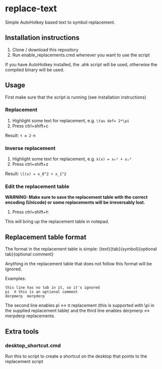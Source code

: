 # replace-text
Simple AutoHotkey based text to symbol replacement.

## Installation instructions
1. Clone / download this repository
2. Run enable_replacements.cmd whenever you want to use the script

If you have AutoHotkey installed, the .ahk script will be used, otherwise the compiled binary will be used.
## Usage
First make sure that the script is running (see installation instructions)

### Replacement
1. Highlight some text for replacement, e.g. `\tau def= 2*\pi`
2. Press ctrl+shift+c

Result: `τ ≡ 2·π`

### Inverse replacement
1. Highlight some text for replacement, e.g. `λ(x) = x₀² + x₁²`
2. Press ctrl+shift+z

Result: `\l(x) = x_0^2 + x_1^2`

### Edit the replacement table
**WARNING: Make sure to save the replacement table with the correct encoding (Unicode) or some replacements will be irreversably lost.**

1. Press ctrl+shift+h

This will bring up the replacement table in notepad.

## Replacement table format
The format in the replacement table is simple:
{text}{tab}{symbol}{optional tab}{optional comment}

Anything in the replacement table that does not follow this format will be ignored.

Examples:
```
this line has no tab in it, so it's ignored
pi  π this is an optional comment
derpmerp  merpderp
```
The second line enables pi ↔ π replacement (this is supported with \pi in the supplied replacement table) and the third line enables derpmerp ↔ merpderp replacements.

## Extra tools
### desktop_shortcut.cmd
Run this to script to create a shortcut on the desktop that points to the replacement script
